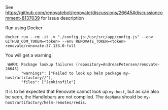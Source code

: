 See https://github.com/renovatebot/renovate/discussions/26645#discussioncomment-8137039 for issue description

Run using Docker

```
docker run --rm -it -v "./config.js:/usr/src/app/config.js" --env GITHUB_COM_TOKEN=<token> --env RENOVATE_TOKEN=<token> renovate/renovate:37.133.0-full
```

You will get a warning:

```
 WARN: Package lookup failures (repository=AndreasPetersen/renovate-26645)
       "warnings": ["Failed to look up helm package my-host/artifactory//"],
       "files": ["Jenkinsfile"]
```

It is to be expected that Renovate cannot look up `my-host`, but as can also be seen, the Handlebars are not compiled. The `depName` should be `my-host/artifactory/helm-remotes/redis`.